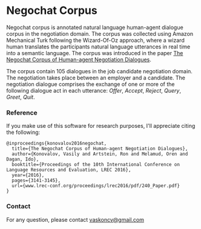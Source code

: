 # Negochat Corpus

Negochat corpus is annotated natural language human-agent dialogue corpus in the negotiation domain. The corpus was collected using Amazon Mechanical Turk following the Wizard-Of-Oz approach, where a wizard human translates the participants natural language utterances in real time into a semantic language. The corpus was introduced in the paper [The Negochat Corpus of Human-agent Negotiation Dialogues](http://www.lrec-conf.org/proceedings/lrec2016/pdf/240_Paper.pdf).

The corpus contain 105 dialogues in the job candidate negotiation domain. The negotiation takes place between an employer and a candidate. The negotiation dialogue comprises the exchange of one or more of the following dialogue act in each utterance: *Offer*, *Accept*, *Reject*, *Query*, *Greet*, *Quit*.

### Reference

If you make use of this software for research purposes, I'll appreciate citing the following:

	@inproceedings{konovalov2016negochat,
  	  title={The Negochat Corpus of Human-agent Negotiation Dialogues},
  	  author={Konovalov, Vasily and Artstein, Ron and Melamud, Oren and Dagan, Ido},
	  booktitle={Proceedings of the 10th International Conference on Language Resources and Evaluation, LREC 2016},
	  year={2016},
	  pages={3141-3145},
	  url={www.lrec-conf.org/proceedings/lrec2016/pdf/240_Paper.pdf}
	}

### Contact
For any question, please contact vaskoncv@gmail.com
